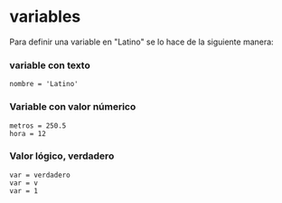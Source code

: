 # variables

Para definir una variable en "Latino" se lo hace de la siguiente manera:


### variable con texto
```
nombre = 'Latino' 
```

### Variable con valor númerico
```
metros = 250.5
hora = 12
```

### Valor lógico, verdadero
```
var = verdadero
var = v
var = 1
```




